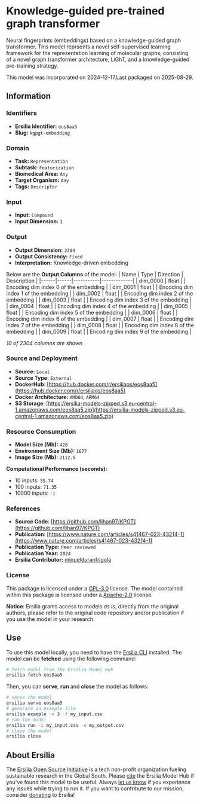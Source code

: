 # Knowledge-guided pre-trained graph transformer

Neural fingerprints (embeddings) based on a knowledge-guided graph transformer. This model reprsents a novel self-supervised learning framework for the representation learning of molecular graphs, consisting of a novel graph transformer architecture, LiGhT, and a knowledge-guided pre-training strategy.

This model was incorporated on 2024-12-17.Last packaged on 2025-08-29.

## Information
### Identifiers
- **Ersilia Identifier:** `eos8aa5`
- **Slug:** `kgpgt-embedding`

### Domain
- **Task:** `Representation`
- **Subtask:** `Featurization`
- **Biomedical Area:** `Any`
- **Target Organism:** `Any`
- **Tags:** `Descriptor`

### Input
- **Input:** `Compound`
- **Input Dimension:** `1`

### Output
- **Output Dimension:** `2304`
- **Output Consistency:** `Fixed`
- **Interpretation:** Knowledge-driven embedding

Below are the **Output Columns** of the model:
| Name | Type | Direction | Description |
|------|------|-----------|-------------|
| dim_0000 | float |  | Encoding dim index 0 of the embedding |
| dim_0001 | float |  | Encoding dim index 1 of the embedding |
| dim_0002 | float |  | Encoding dim index 2 of the embedding |
| dim_0003 | float |  | Encoding dim index 3 of the embedding |
| dim_0004 | float |  | Encoding dim index 4 of the embedding |
| dim_0005 | float |  | Encoding dim index 5 of the embedding |
| dim_0006 | float |  | Encoding dim index 6 of the embedding |
| dim_0007 | float |  | Encoding dim index 7 of the embedding |
| dim_0008 | float |  | Encoding dim index 8 of the embedding |
| dim_0009 | float |  | Encoding dim index 9 of the embedding |

_10 of 2304 columns are shown_
### Source and Deployment
- **Source:** `Local`
- **Source Type:** `External`
- **DockerHub**: [https://hub.docker.com/r/ersiliaos/eos8aa5](https://hub.docker.com/r/ersiliaos/eos8aa5)
- **Docker Architecture:** `AMD64`, `ARM64`
- **S3 Storage**: [https://ersilia-models-zipped.s3.eu-central-1.amazonaws.com/eos8aa5.zip](https://ersilia-models-zipped.s3.eu-central-1.amazonaws.com/eos8aa5.zip)

### Resource Consumption
- **Model Size (Mb):** `428`
- **Environment Size (Mb):** `1677`
- **Image Size (Mb):** `2112.5`

**Computational Performance (seconds):**
- 10 inputs: `35.74`
- 100 inputs: `71.35`
- 10000 inputs: `-1`

### References
- **Source Code**: [https://github.com/lihan97/KPGT](https://github.com/lihan97/KPGT)
- **Publication**: [https://www.nature.com/articles/s41467-023-43214-1](https://www.nature.com/articles/s41467-023-43214-1)
- **Publication Type:** `Peer reviewed`
- **Publication Year:** `2024`
- **Ersilia Contributor:** [miquelduranfrigola](https://github.com/miquelduranfrigola)

### License
This package is licensed under a [GPL-3.0](https://github.com/ersilia-os/ersilia/blob/master/LICENSE) license. The model contained within this package is licensed under a [Apache-2.0](LICENSE) license.

**Notice**: Ersilia grants access to models _as is_, directly from the original authors, please refer to the original code repository and/or publication if you use the model in your research.


## Use
To use this model locally, you need to have the [Ersilia CLI](https://github.com/ersilia-os/ersilia) installed.
The model can be **fetched** using the following command:
```bash
# fetch model from the Ersilia Model Hub
ersilia fetch eos8aa5
```
Then, you can **serve**, **run** and **close** the model as follows:
```bash
# serve the model
ersilia serve eos8aa5
# generate an example file
ersilia example -n 3 -f my_input.csv
# run the model
ersilia run -i my_input.csv -o my_output.csv
# close the model
ersilia close
```

## About Ersilia
The [Ersilia Open Source Initiative](https://ersilia.io) is a tech non-profit organization fueling sustainable research in the Global South.
Please [cite](https://github.com/ersilia-os/ersilia/blob/master/CITATION.cff) the Ersilia Model Hub if you've found this model to be useful. Always [let us know](https://github.com/ersilia-os/ersilia/issues) if you experience any issues while trying to run it.
If you want to contribute to our mission, consider [donating](https://www.ersilia.io/donate) to Ersilia!
